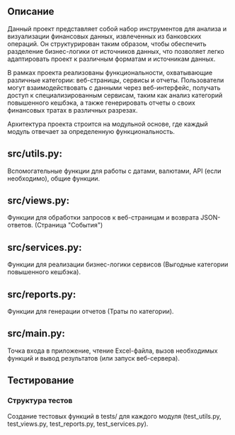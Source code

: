 ## Описание
Данный проект представляет собой набор инструментов для анализа и визуализации финансовых данных, извлеченных из банковских операций. 
Он структурирован таким образом, чтобы обеспечить разделение бизнес-логики от источников данных, что позволяет легко адаптировать проект к различным форматам и источникам данных.


В рамках проекта реализованы функциональности, охватывающие различные категории: веб-страницы, сервисы и отчеты. 
Пользователи могут взаимодействовать с данными через веб-интерфейс, получать доступ к специализированным сервисам, таким как анализ категорий повышенного кешбэка, а также генерировать отчеты о своих финансовых тратах в различных разрезах.


Архитектура проекта строится на модульной основе, где каждый модуль отвечает за определенную функциональность. 
## src/utils.py:  
Вспомогательные функции для работы с датами, валютами, API (если необходимо), общие функции.

## src/views.py: 
Функции для обработки запросов к веб-страницам и возврата JSON-ответов. (Страница "События")

## src/services.py: 
Функции для реализации бизнес-логики сервисов (Выгодные категории повышенного кешбэка).

## src/reports.py: 
Функции для генерации отчетов (Траты по категории).

## src/main.py:  
Точка входа в приложение, чтение Excel-файла, вызов необходимых функций и вывод результатов (или запуск веб-сервера).

## Тестирование
### Структура тестов
Создание тестовых функций в tests/ для каждого модуля (test_utils.py, test_views.py, test_reports.py, test_services.py).
